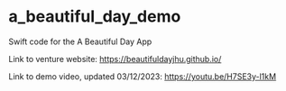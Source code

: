# a_beautiful_day_demo
Swift code for the A Beautiful Day App

Link to venture website: https://beautifuldayjhu.github.io/

Link to demo video, updated 03/12/2023: https://youtu.be/H7SE3y-l1kM
